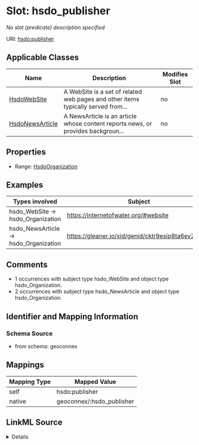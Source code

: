 

# Slot: hsdo_publisher


_No slot (predicate) description specified_





URI: [hsdo:publisher](http://schema.org/publisher)



<!-- no inheritance hierarchy -->





## Applicable Classes

| Name | Description | Modifies Slot |
| --- | --- | --- |
| [HsdoWebSite](../classes/HsdoWebSite.md) | A WebSite is a set of related web pages and other items typically served from... |  no  |
| [HsdoNewsArticle](../classes/HsdoNewsArticle.md) | A NewsArticle is an article whose content reports news, or provides backgroun... |  no  |







## Properties

* Range: [HsdoOrganization](../classes/HsdoOrganization.md)






## Examples

| Types involved | Subject | Predicate | Object |
| --- | --- | --- | --- |
| hsdo_WebSite → hsdo_Organization | https://internetofwater.org/#website | hsdo:publisher | https://internetofwater.org/#organization |
| hsdo_NewsArticle → hsdo_Organization | https://gleaner.io/xid/genid/cktr9esip8ta6ev27pmg | hsdo:publisher | https://gleaner.io/xid/genid/cktr9esip8ta6ev27png |


## Comments

* 1 occurrences with subject type hsdo_WebSite and object type hsdo_Organization.
* 2 occurrences with subject type hsdo_NewsArticle and object type hsdo_Organization.

## Identifier and Mapping Information







### Schema Source


* from schema: geoconnex




## Mappings

| Mapping Type | Mapped Value |
| ---  | ---  |
| self | hsdo:publisher |
| native | geoconnex/:hsdo_publisher |




## LinkML Source

<details>
```yaml
name: hsdo_publisher
description: No slot (predicate) description specified
comments:
- 1 occurrences with subject type hsdo_WebSite and object type hsdo_Organization.
- 2 occurrences with subject type hsdo_NewsArticle and object type hsdo_Organization.
examples:
- description: hsdo_WebSite → hsdo_Organization
  object:
    example_object: https://internetofwater.org/#organization
    example_predicate: hsdo:publisher
    example_subject: https://internetofwater.org/#website
- description: hsdo_NewsArticle → hsdo_Organization
  object:
    example_object: https://gleaner.io/xid/genid/cktr9esip8ta6ev27png
    example_predicate: hsdo:publisher
    example_subject: https://gleaner.io/xid/genid/cktr9esip8ta6ev27pmg
from_schema: geoconnex
rank: 1000
slot_uri: hsdo:publisher
alias: hsdo_publisher
domain_of:
- hsdo_NewsArticle
- hsdo_WebSite
range: hsdo_Organization

```
</details>